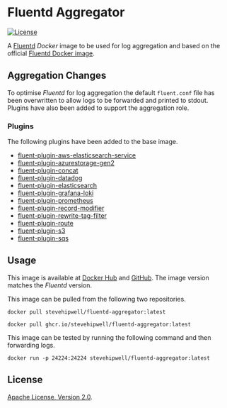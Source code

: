 # Fluentd Aggregator

[![License](https://img.shields.io/badge/License-Apache%202.0-blue.svg)](https://opensource.org/licenses/Apache-2.0)

A [Fluentd](https://www.fluentd.org/) _Docker_ image to be used for log aggregation and based on the official [Fluentd Docker image](https://github.com/fluent/fluentd-docker-image).

## Aggregation Changes

To optimise _Fluentd_ for log aggregation the default `fluent.conf` file has been overwritten to allow logs to be forwarded and printed to stdout. Plugins have also been added to support the aggregation role.

### Plugins

The following plugins have been added to the base image.

- [fluent-plugin-aws-elasticsearch-service](https://github.com/atomita/fluent-plugin-aws-elasticsearch-service)
- [fluent-plugin-azurestorage-gen2](https://github.com/oleewere/fluent-plugin-azurestorage-gen2)
- [fluent-plugin-concat](https://github.com/fluent-plugins-nursery/fluent-plugin-concat)
- [fluent-plugin-datadog](https://github.com/DataDog/fluent-plugin-datadog)
- [fluent-plugin-elasticsearch](https://docs.fluentd.org/output/elasticsearch)
- [fluent-plugin-grafana-loki](https://github.com/grafana/loki/tree/master/cmd/fluentd)
- [fluent-plugin-prometheus](https://github.com/fluent/fluent-plugin-prometheus)
- [fluent-plugin-record-modifier](https://github.com/repeatedly/fluent-plugin-record-modifier)
- [fluent-plugin-rewrite-tag-filter](https://github.com/fluent/fluent-plugin-rewrite-tag-filter)
- [fluent-plugin-route](https://github.com/tagomoris/fluent-plugin-route)
- [fluent-plugin-s3](https://docs.fluentd.org/output/s3)
- [fluent-plugin-sqs](https://github.com/ixixi/fluent-plugin-sqs)

## Usage

This image is available at [Docker Hub](https://hub.docker.com/r/stevehipwellt/fluentd-aggregator) and [GitHub](https://github.com/users/stevehipwell/packages/container/package/fluentd-aggregator). The image version matches the _Fluentd_ version.

This image can be pulled from the following two repositories.

```shell
docker pull stevehipwell/fluentd-aggregator:latest

docker pull ghcr.io/stevehipwell/fluentd-aggregator:latest
```

This image can be tested by running the following command and then forwarding logs.

```shell
docker run -p 24224:24224 stevehipwell/fluentd-aggregator:latest
```

## License

[Apache License, Version 2.0](./LICENSE).
